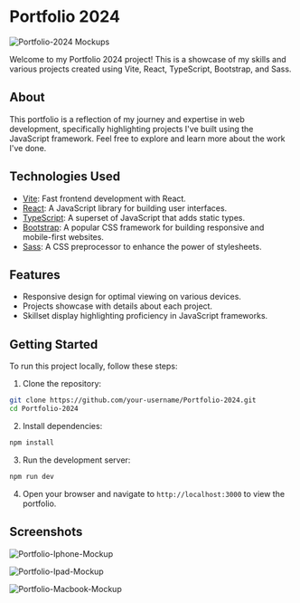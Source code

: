 
# Portfolio 2024

![Portfolio-2024 Mockups](https://github.com/scottpickering31/Portfolio-2024/assets/97522229/2d59ad31-34ce-4610-a791-b97480933cc9)

Welcome to my Portfolio 2024 project! This is a showcase of my skills and various projects created using Vite, React, TypeScript, Bootstrap, and Sass.

## About

This portfolio is a reflection of my journey and expertise in web development, specifically highlighting projects I've built using the JavaScript framework. Feel free to explore and learn more about the work I've done.

## Technologies Used

- [Vite](https://vitejs.dev/): Fast frontend development with React.
- [React](https://reactjs.org/): A JavaScript library for building user interfaces.
- [TypeScript](https://www.typescriptlang.org/): A superset of JavaScript that adds static types.
- [Bootstrap](https://getbootstrap.com/): A popular CSS framework for building responsive and mobile-first websites.
- [Sass](https://sass-lang.com/): A CSS preprocessor to enhance the power of stylesheets.

## Features

- Responsive design for optimal viewing on various devices.
- Projects showcase with details about each project.
- Skillset display highlighting proficiency in JavaScript frameworks.

## Getting Started

To run this project locally, follow these steps:

1. Clone the repository:
```bash
git clone https://github.com/your-username/Portfolio-2024.git
cd Portfolio-2024
```
2. Install dependencies:
```bash
npm install
```
3. Run the development server:
```bash
npm run dev
```
4. Open your browser and navigate to `http://localhost:3000` to view the portfolio.


## Screenshots

![Portfolio-Iphone-Mockup](https://github.com/scottpickering31/Portfolio-2024/assets/97522229/82fe120c-cfa8-4896-8c25-6910cf9f34e0)

![Portfolio-Ipad-Mockup](https://github.com/scottpickering31/Portfolio-2024/assets/97522229/913a7e8d-2cae-4814-9e4b-3424ff3141cd)

![Portfolio-Macbook-Mockup](https://github.com/scottpickering31/Portfolio-2024/assets/97522229/bfbb3bdc-5f42-41c2-ba93-2179ed2da5cd)
